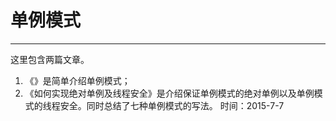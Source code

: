 # 单例模式
-----
这里包含两篇文章。
1. 《》是简单介绍单例模式；
2. 《如何实现绝对单例及线程安全》是介绍保证单例模式的绝对单例以及单例模式的线程安全。同时总结了七种单例模式的写法。
时间：2015-7-7
